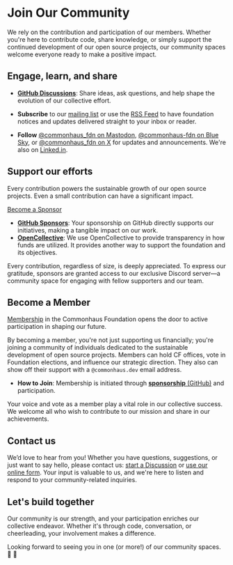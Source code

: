 # Join Our Community

We rely on the contribution and participation of our members. Whether you're here to contribute code, share knowledge, or simply support the continued development of our open source projects, our community spaces welcome everyone ready to make a positive impact.

## Engage, learn, and share

- [**GitHub Discussions**](https://github.com/commonhaus/foundation/discussions): Share ideas, ask questions, and help shape the evolution of our collective effort.

- **Subscribe** to our [mailing list](https://groups.google.com/a/commonhaus.org/g/announce) or use the [RSS Feed](https://www.commonhaus.org/feed/index.rss) to have foundation notices and updates delivered straight to your inbox or reader.

- **Follow** [@commonhaus_fdn on Mastodon](https://fosstodon.org/@commonhaus_fdn), [@commonhaus-fdn on Blue Sky](https://bsky.app/profile/commonhaus-fdn.bsky.social), or [@commonhaus_fdn on X](https://twitter.com/commonhaus_fdn) for updates and announcements. We're also on [Linked.in](https://www.linkedin.com/company/commonhaus-foundation/).

## Support our efforts

Every contribution powers the sustainable growth of our open source projects. Even a small contribution can have a significant impact.

<a href="https://github.com/sponsors/commonhaus" class="text button">Become a Sponsor</a>

- [**GitHub Sponsors**](https://github.com/sponsors/commonhaus): Your sponsorship on GitHub directly supports our initiatives, making a tangible impact on our work.
- [**OpenCollective**](https://opencollective.com/commonhaus-foundation): We use OpenCollective to provide transparency in how funds are utilized. It provides another way to support the foundation and its objectives.

Every contribution, regardless of size, is deeply appreciated. To express our gratitude, sponsors are granted access to our exclusive Discord server—a community space for engaging with fellow supporters and our team.

## Become a Member

[Membership](./bylaws/2-cf-membership.md) in the Commonhaus Foundation opens the door to active participation in shaping our future.

By becoming a member, you're not just supporting us financially; you're joining a community of individuals dedicated to the sustainable development of open source projects. Members can hold CF offices, vote in Foundation elections, and influence our strategic direction. They also can show off their support with a `@commonhaus.dev` email address.

- **How to Join**: Membership is initiated through [**sponsorship** (GitHub)](https://github.com/sponsors/commonhaus) and participation.

Your voice and vote as a member play a vital role in our collective success. We welcome all who wish to contribute to our mission and share in our achievements.

## Contact us

We’d love to hear from you! Whether you have questions, suggestions, or just want to say hello, please contact us: [start a Discussion](https://github.com/commonhaus/foundation/discussions) or [use our online form](https://forms.gle/t2d4DR6CxXSag26s5). Your input is valuable to us, and we're here to listen and respond to your community-related inquiries.

## Let's build together

Our community is our strength, and your participation enriches our collective endeavor. Whether it's through code, conversation, or cheerleading, your involvement makes a difference.

Looking forward to seeing you in one (or more!) of our community spaces. 🥰 🚀
